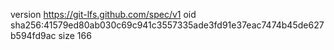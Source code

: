 version https://git-lfs.github.com/spec/v1
oid sha256:41579ed80ab030c69c941c3557335ade3fd91e37eac7474b45de627b594fd9ac
size 166
